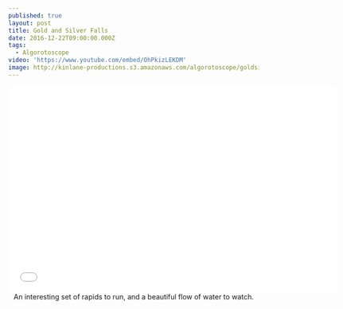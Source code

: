 ```yaml
---
published: true
layout: post
title: Gold and Silver Falls
date: 2016-12-22T09:00:00.000Z
tags:
  - Algorotoscope
video: 'https://www.youtube.com/embed/OhPkizLEKDM'
image: http://kinlane-productions.s3.amazonaws.com/algorotoscope/goldsilverfalls/creativity/file-00_00_00_00.jpg
---
```

<center><iframe width="660" height="415" src="{{ page.video }}" frameborder="0" allowfullscreen></iframe></center>
<center>An interesting set of rapids to run, and a beautiful flow of water to watch.</center>
